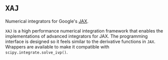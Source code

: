 # `XAJ`

Numerical integrators for Google's
[JAX](https://github.com/google/jax).

`XAJ` is a high performance numerical integration framework that
enables the implementations of advanced integrators for JAX.
The programming interface is designed so it feels similar to the
derivative functions in `JAX`.
Wrappers are available to make it compatible with
`scipy.integrate.solve_ivp()`.
